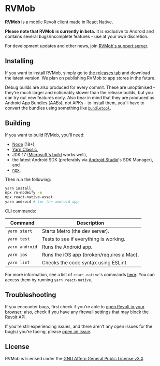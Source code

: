 # RVMob

**RVMob** is a mobile Revolt client made in React Native. 

**Please note that RVMob is currently in beta.** It is exclusive to Android and contains several bugs/incomplete features - use at your own discretion.

For development updates and other news, join [RVMob's support server](https://rvlt.gg/YW312HPF).

## Installing

If you want to install RVMob, simply go to [the releases tab](https://github.com/revoltchat/rvmob/releases) and download the latest version. We plan on publishing RVMob to app stores in the future.

Debug builds are also produced for every commit. These are unoptimised - they're much larger and noticeably slower than the release builds, but you can try out new features early. Also bear in mind that they are produced as Android App Bundles (AABs), not APKs - to install them, you'll have to convert the bundles using something like [`bundletool`](https://developer.android.com/tools/bundletool).

## Building

If you want to build RVMob, you'll need:
- [Node](https://nodejs.org/en/) (18+),
- [Yarn Classic](https://classic.yarnpkg.com),
- JDK 17 ([Microsoft's build](https://learn.microsoft.com/en-gb/java/openjdk/download) works well),
- the latest Android SDK (preferably via [Android Studio](https://developer.android.com/studio)'s SDK Manager), and 
- [npx](https://www.npmjs.com/package/npx).

Then run the following:

```sh
yarn install
npx rn-nodeify -e
npx react-native-asset
yarn android # for the android app
```

CLI commands:

| Command          | Description                               |
| ---------------- | ----------------------------------------- |
| `yarn start`     | Starts Metro (the dev server).            |
| `yarn test`      | Tests to see if everything is working.    |
| `yarn android`   | Runs the Android app.                     |
| `yarn ios`       | Runs the iOS app (broken/requires a Mac). |
| `yarn lint`      | Checks the code syntax using ESLint.      |

For more information, see a list of `react-native`'s commands [here](https://github.com/react-native-community/cli/blob/master/docs/commands.md). You can access them by running `yarn react-native`.

## Troubleshooting

If you encounter bugs, first check if you're able to [open Revolt in your browser](https://app.revolt.chat); also, check if you have any firewall settings that may block the Revolt API.

If you're still experiencing issues, and there aren't any open issues for the bug(s) you're facing, please [open an issue](https://github.com/revoltchat/rvmob/issues).

## License

RVMob is licensed under the [GNU Affero General Public License v3.0](https://github.com/revoltchat/rvmob/blob/master/LICENSE).